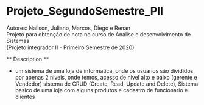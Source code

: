 # Projeto_SegundoSemestre_PII

Autores: Nailson, Juliano, Marcos, Diego e Renan <br>
Projeto para obtenção de nota no curso de Analise e desenvolvimento de Sistemas<br> 
(Projeto integrador II - Primeiro Semestre de 2020)

** Description ** 
- um sistema de uma loja de informatica, onde os usuarios são divididos por apenas 2 niveis, onde temos, acesso de nivel alto e baixo (gerente e Vendedor)
  sistema de CRUD (Create, Read, Update and Delete), Sistema basico de  uma loja com alguns produtos e cadastro de funcionario e clientes 
